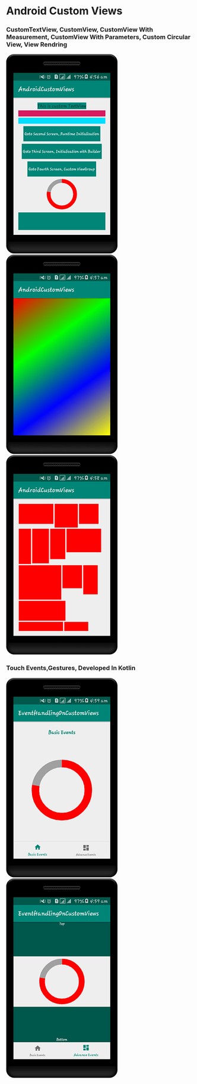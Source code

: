 # Android Custom Views

### CustomTextView, CustomView, CustomView With Measurement, CustomView With Parameters, Custom Circular View, View Rendring
<img src="./screens/01.png" width=“100”/> <img src="./screens/04.png" width=“100”/> <img src="./screens/05.png" width=“100”/>

### Touch Events,Gestures, Developed In Kotlin
<img src="./screens/06.png" width=“100”/> <img src="./screens/07.png" width=“100”/>
